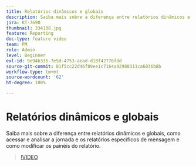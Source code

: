 ```yaml
---
title: Relatórios dinâmicos e globais
description: Saiba mais sobre a diferença entre relatórios dinâmicos e globais, como acessar e analisar a jornada e os relatórios específicos de mensagem e como modificar os painéis do relatório.
jira: KT-7690
thumbnail: 334108.jpg
feature: Reporting
doc-type: feature video
team: PM
role: Admin
level: Beginner
exl-id: 9e94b335-7e5d-4753-aead-d18f42776fdd
source-git-commit: 81f5cc22d46f89ee1c7164a92988311ca6036b8b
workflow-type: tm+mt
source-wordcount: '62'
ht-degree: 100%

---
```


# Relatórios dinâmicos e globais

Saiba mais sobre a diferença entre relatórios dinâmicos e globais, como acessar e analisar a jornada e os relatórios específicos de mensagem e como modificar os painéis do relatório.  

>[!VIDEO](https://video.tv.adobe.com/v/334108?quality=12&learn=on)
